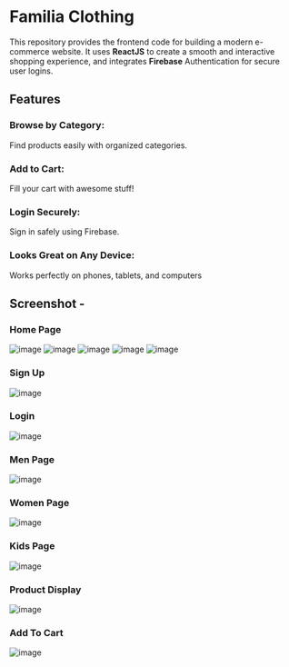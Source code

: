 # Familia Clothing
This repository provides the frontend code for building a modern e-commerce website. It uses **ReactJS** to create a smooth and interactive shopping experience, and integrates **Firebase** Authentication for secure user logins.
## Features
### Browse by Category:
Find products easily with organized categories.
### Add to Cart:
Fill your cart with awesome stuff!
### Login Securely: 
Sign in safely using Firebase.
### Looks Great on Any Device:
Works perfectly on phones, tablets, and computers
## Screenshot -
### Home Page
![image](https://github.com/aspreet31/familiaClothing/assets/103019348/cf22e55f-539e-41f6-8eed-f5e17d195045)
![image](https://github.com/aspreet31/familiaClothing/assets/103019348/4c6f84d8-9128-4b87-906e-d08f964a5701)
![image](https://github.com/aspreet31/familiaClothing/assets/103019348/dd764157-c0a2-49f5-af98-36a9512514af)
![image](https://github.com/aspreet31/familiaClothing/assets/103019348/b3a58cb8-aac8-4525-ba56-697ca65c80ca)
![image](https://github.com/aspreet31/familiaClothing/assets/103019348/88520788-55b9-49d6-8c58-f288d003fce0)

### Sign Up 
![image](https://github.com/aspreet31/familiaClothing/assets/103019348/a4542d9b-acd0-4142-9873-0bf89de536a9)

### Login 
![image](https://github.com/aspreet31/familiaClothing/assets/103019348/751fd59f-207f-41b2-ab45-afa1f4cb57d1)

### Men Page
![image](https://github.com/aspreet31/familiaClothing/assets/103019348/269e2a13-22bf-415b-ac45-95d060200621)

### Women Page
![image](https://github.com/aspreet31/familiaClothing/assets/103019348/07c20fd3-9405-49fc-a34c-8b2b57e195c1)

### Kids Page
![image](https://github.com/aspreet31/familiaClothing/assets/103019348/e9ac74ee-caef-483f-9d87-babd3d0a046b)
### Product Display
![image](https://github.com/aspreet31/familiaClothing/assets/103019348/7705cabd-c5e5-4713-990a-011972849c00)

### Add To Cart
![image](https://github.com/aspreet31/familiaClothing/assets/103019348/3262c12c-8297-466e-b5c1-a790ad0d1052)












